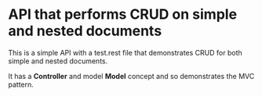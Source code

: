 # API that performs CRUD on simple and nested documents

This is a simple API with a test.rest file that demonstrates CRUD for both simple and nested documents. 

It has a **Controller** and model **Model** concept and so demonstrates the MVC pattern.
